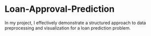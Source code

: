 # Loan-Approval-Prediction
In my project, I effectively demonstrate a structured approach to data preprocessing and visualization for a loan prediction problem.
